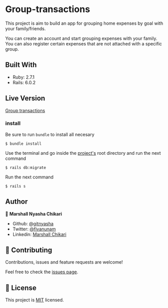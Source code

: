 # Group-transactions

This project is aim to build an app for grouping home expenses by goal with your family/friends.

You can create an account and start grouping expenses with your family. You can also register certain expenses that are not attached with a specific group.

## Built With

- Ruby: 2.7.1
- Rails: 6.0.2

## Live Version

[Group transactions](https://calm-beyond-52136.herokuapp.com/)

### install

Be sure to run `bundle` to install all necesary

    $ bundle install

Use the terminal and go inside the [project's](https://github.com/gitnyasha/rails-capstone-project) root directory and run the next command

    $ rails db:migrate

Run the next command

    $ rails s

## Author

👤 **Marshall Nyasha Chikari**

- Github: [@gitnyasha](https://github.com/gitnyasha)
- Twitter: [@fivanunam](https://twitter.com/marshallchikari)
- Linkedin: [Marshall Chikari](https://www.linkedin.com/in/marshall-chikari)

## 🤝 Contributing

Contributions, issues and feature requests are welcome!

Feel free to check the [issues page](https://github.com/gitnyasha/group-transactions/issues).

## 📝 License

This project is [MIT]() licensed.
